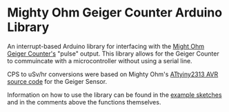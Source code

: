# Mighty Ohm Geiger Counter Arduino Library 
An interrupt-based Arduino library for interfacing with the [Might Ohm Geiger Counter's](https://mightyohm.com/blog/products/geiger-counter/) "pulse" output. This library allows for the Geiger Counter to commuincate with a microcontroller without using a serial line. 

CPS to uSv/hr conversions were based on Mighty Ohm's [ATtyiny2313 AVR source code](https://mightyohm.com/blog/products/geiger-counter/source-code/) for the Geiger Sensor. 

Information on how to use the library can be found in the [example sketches](/examples/) and in the comments above the functions themselves.  